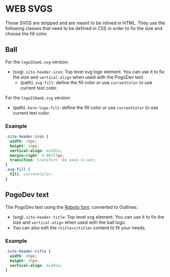 # WEB SVGS

Those SVGS are stripped and are meant to be inlined in HTML.
They use the following classes that need to be defined in CSS in order to fix the size and choose the fill color.

## Ball

For the `logo32web.svg` version:

* (svg)`.site-header-icon`: Top level svg logo element. You can use it to fix the size and `vertical-align` when used with the PogoDev text.
  * (path)`.svg-fill`: define the fill color or use `currentColor` to use current text color.

For the `logo216web.svg` version:

* (path)`.hero-logo-fill`: define the fill color or use `currentColor` to use current text color.

### Example

```css
.site-header-icon {
  width: 34px;
  height: 34px;
  vertical-align: middle;
  margin-right: 4.96577px;
  transition: transform .8s ease-in-out;
}
.svg-fill {
  fill: currentColor;
}
```

## PogoDev text

The PogoDev text using the [Roboto font](https://fonts.google.com/specimen/Roboto?selection.family=Roboto), converted to Outlines.

* (svg)`.site-header-title`: Top level svg element. You can use it to fix the size and `vertical-align` when used with the ball logo.
* You can also edit the `<title></title>` content to fit your needs.

### Example

```css
.site-header-title {
  width: 88px;
  height: 16px;
  vertical-align: middle;
}
```
